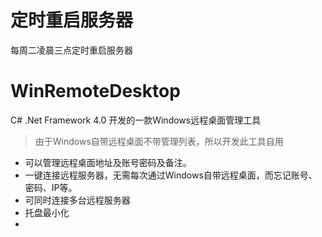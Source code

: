 # 定时重启服务器
每周二凌晨三点定时重启服务器

# WinRemoteDesktop
C# .Net Framework 4.0 开发的一款Windows远程桌面管理工具
> 由于Windows自带远程桌面不带管理列表，所以开发此工具自用
- 可以管理远程桌面地址及账号密码及备注。
- 一键连接远程服务器，无需每次通过Windows自带远程桌面，而忘记账号、密码、IP等。
- 可同时连接多台远程服务器
- 托盘最小化
- 
